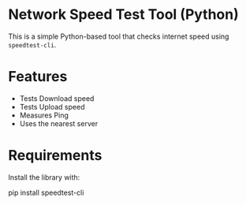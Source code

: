 #  Network Speed Test Tool (Python)

This is a simple Python-based tool that checks internet speed using `speedtest-cli`.

# Features
- Tests Download speed
- Tests Upload speed
- Measures Ping
- Uses the nearest server

# Requirements

Install the library with:

pip install speedtest-cli
